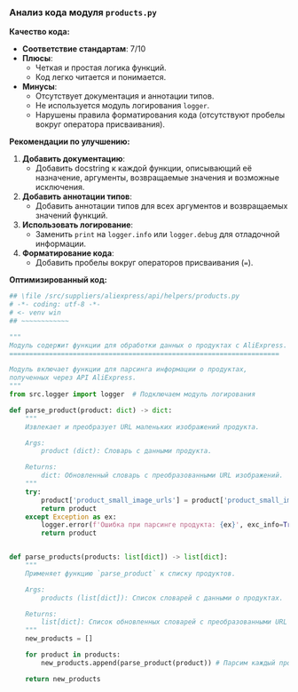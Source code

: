 ### **Анализ кода модуля `products.py`**

**Качество кода:**

- **Соответствие стандартам**: 7/10
- **Плюсы**:
    - Четкая и простая логика функций.
    - Код легко читается и понимается.
- **Минусы**:
    - Отсутствует документация и аннотации типов.
    - Не используется модуль логирования `logger`.
    - Нарушены правила форматирования кода (отсутствуют пробелы вокруг оператора присваивания).

**Рекомендации по улучшению:**

1.  **Добавить документацию**:
    - Добавить docstring к каждой функции, описывающий её назначение, аргументы, возвращаемые значения и возможные исключения.
2.  **Добавить аннотации типов**:
    - Добавить аннотации типов для всех аргументов и возвращаемых значений функций.
3.  **Использовать логирование**:
    - Заменить `print` на `logger.info` или `logger.debug` для отладочной информации.
4.  **Форматирование кода**:
    - Добавить пробелы вокруг операторов присваивания (`=`).

**Оптимизированный код:**

```python
## \file /src/suppliers/aliexpress/api/helpers/products.py
# -*- coding: utf-8 -*-
# <- venv win
## ~~~~~~~~~~~~

"""
Модуль содержит функции для обработки данных о продуктах с AliExpress.
====================================================================

Модуль включает функции для парсинга информации о продуктах,
полученных через API AliExpress.
"""
from src.logger import logger  # Подключаем модуль логирования

def parse_product(product: dict) -> dict:
    """
    Извлекает и преобразует URL маленьких изображений продукта.

    Args:
        product (dict): Словарь с данными продукта.

    Returns:
        dict: Обновленный словарь с преобразованными URL изображений.
    """
    try:
        product['product_small_image_urls'] = product['product_small_image_urls'].string
        return product
    except Exception as ex:
        logger.error(f'Ошибка при парсинге продукта: {ex}', exc_info=True)
        return product


def parse_products(products: list[dict]) -> list[dict]:
    """
    Применяет функцию `parse_product` к списку продуктов.

    Args:
        products (list[dict]): Список словарей с данными о продуктах.

    Returns:
        list[dict]: Список обновленных словарей с преобразованными URL изображений.
    """
    new_products = []

    for product in products:
        new_products.append(parse_product(product)) # Парсим каждый продукт в списке

    return new_products